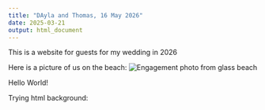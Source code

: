 ```yaml
---
title: "DAyla and Thomas, 16 May 2026"
date: 2025-03-21
output: html_document
---
```

This is a website for guests for my wedding in 2026

Here is a picture of us on the beach:
![Engagement photo from glass beach](https://github.com/Ayla-Coder/Wedding2026.github.io/blob/main/docs/assets/Engagement_header.png)


<html>
      <head> Hello World!
      </head>
    </html>

Trying html background: 
<html>
      <style>
       p {
             background-image: url('https://github.com/Ayla-Coder/Wedding2026.github.io/blob/main/Engagement_header.png');
       }
      </style>
</html>
